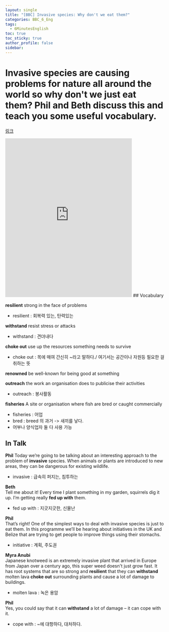 ```yaml
---
layout: single
title: "[BBC] Invasive species: Why don't we eat them?"
categories: BBC_6_Eng
tags:
  - 6MinutesEnglish
toc: true
toc_sticky: true
author_profile: false
sidebar:
---
```

# Invasive species are causing problems for nature all around the world so why don't we just eat them? Phil and Beth discuss this and teach you some useful vocabulary.

[링크](https://www.bbc.co.uk/learningenglish/korean/features/6-minute-english_2023/ep-231207)

<iframe width="400" height="500" frameborder="0" src="https://www.bbc.co.uk/programmes/p0gv77b4/player"></iframe>
## Vocabulary

**resilient**
strong in the face of problems
- resilient : 회복력 있는, 탄력있는

**withstand**
resist stress or attacks
- withstand : 견뎌내다

**choke out**
use up the resources something needs to survive
- choke out : 목에 매여 간신히 ~라고 말하다./ 여기서는 공간이나 자원등 필요한 걸 취하는 뜻

**renowned**
be well-known for being good at something

**outreach**
the work an organisation does to publicise their activities 
- outreach : 봉사활동

**fisheries**
A site or organisation where fish are bred or caught commercially
- fisheries : 어업
- bred : breed 의 과거 -> 새끼를 낳다.
- 어부나 양식업자 둘 다 사용 가능

## In Talk

**Phil**
Today we’re going to be talking about an interesting approach to the problem of **invasive** species. When animals or plants are introduced to new areas, they can be dangerous for existing wildlife.
- invasive : 급속히 퍼지는, 침투하는

**Beth**  
Tell me about it! Every time I plant something in my garden, squirrels dig it up. I’m getting really **fed up with** them.
- fed up with : 지긋지긋한, 신물난

**Phil**  
That’s right! One of the simplest ways to deal with invasive species is just to eat them. In this programme we’ll be hearing about initiatives in the UK and Belize that are trying to get people to improve things using their stomachs.
- initiative : 계획, 주도권


**Myra Anubi**  
Japanese knotweed is an extremely invasive plant that arrived in Europe from Japan over a century ago, this super weed doesn't just grow fast. It has root systems that are so strong and **resilient** that they can **withstand** molten lava **choke out** surrounding plants and cause a lot of damage to buildings.
- molten lava : 녹은 용암


**Phil**  
Yes, you could say that it can **withstand** a lot of damage – it can cope with it.
- cope with : ~에 대항하다, 대처하다.